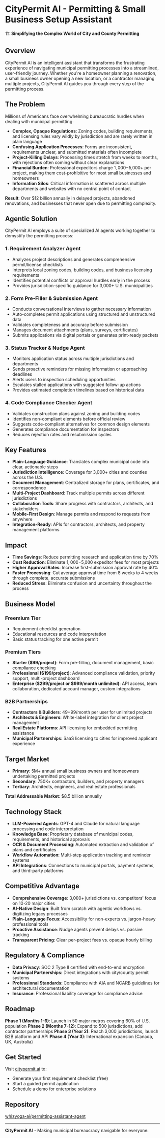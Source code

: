 # CityPermit AI - Permitting & Small Business Setup Assistant

🏗️ **Simplifying the Complex World of City and County Permitting**

## Overview

CityPermit AI is an intelligent assistant that transforms the frustrating experience of navigating municipal permitting processes into a streamlined, user-friendly journey. Whether you're a homeowner planning a renovation, a small business owner opening a new location, or a contractor managing multiple projects, CityPermit AI guides you through every step of the permitting process.

## The Problem

Millions of Americans face overwhelming bureaucratic hurdles when dealing with municipal permitting:

- **Complex, Opaque Regulations**: Zoning codes, building requirements, and licensing rules vary wildly by jurisdiction and are rarely written in plain language
- **Confusing Application Processes**: Forms are inconsistent, requirements unclear, and submitted materials often incomplete
- **Project-Killing Delays**: Processing times stretch from weeks to months, with rejections often coming without clear explanations
- **Financial Burden**: Professional expeditors charge $1,000-$5,000+ per project, making them cost-prohibitive for most small businesses and homeowners
- **Information Silos**: Critical information is scattered across multiple departments and websites with no central point of contact

**Result**: Over $12 billion annually in delayed projects, abandoned renovations, and businesses that never open due to permitting complexity.

## Agentic Solution

CityPermit AI employs a suite of specialized AI agents working together to demystify the permitting process:

### 1. Requirement Analyzer Agent
- Analyzes project descriptions and generates comprehensive permit/license checklists
- Interprets local zoning codes, building codes, and business licensing requirements
- Identifies potential conflicts or approval hurdles early in the process
- Provides jurisdiction-specific guidance for 3,000+ U.S. municipalities

### 2. Form Pre-Filler & Submission Agent
- Conducts conversational interviews to gather necessary information
- Auto-completes permit applications using structured and unstructured data
- Validates completeness and accuracy before submission
- Manages document attachments (plans, surveys, certificates)
- Submits applications via digital portals or generates print-ready packets

### 3. Status Tracker & Nudge Agent
- Monitors application status across multiple jurisdictions and departments
- Sends proactive reminders for missing information or approaching deadlines
- Alerts users to inspection scheduling opportunities
- Escalates stalled applications with suggested follow-up actions
- Provides estimated completion timelines based on historical data

### 4. Code Compliance Checker Agent
- Validates construction plans against zoning and building codes
- Identifies non-compliant elements before official review
- Suggests code-compliant alternatives for common design elements
- Generates compliance documentation for inspectors
- Reduces rejection rates and resubmission cycles

## Key Features

- **Plain-Language Guidance**: Translates complex municipal code into clear, actionable steps
- **Jurisdiction Intelligence**: Coverage for 3,000+ cities and counties across the U.S.
- **Document Management**: Centralized storage for plans, certificates, and correspondence
- **Multi-Project Dashboard**: Track multiple permits across different jurisdictions
- **Collaboration Tools**: Share progress with contractors, architects, and stakeholders
- **Mobile-First Design**: Manage permits and respond to requests from anywhere
- **Integration-Ready**: APIs for contractors, architects, and property management platforms

## Impact

- **Time Savings**: Reduce permitting research and application time by 70%
- **Cost Reduction**: Eliminate $1,000-$5,000 expeditor fees for most projects
- **Higher Approval Rates**: Increase first-submission approval rate by 40%
- **Faster Processing**: Cut average approval time from 8 weeks to 4 weeks through complete, accurate submissions
- **Reduced Stress**: Eliminate confusion and uncertainty throughout the process

## Business Model

### Freemium Tier
- Requirement checklist generation
- Educational resources and code interpretation
- Basic status tracking for one active permit

### Premium Tiers
- **Starter ($99/project)**: Form pre-filling, document management, basic compliance checking
- **Professional ($199/project)**: Advanced compliance validation, priority support, multi-project dashboard
- **Enterprise ($299/project or $999/month unlimited)**: API access, team collaboration, dedicated account manager, custom integrations

### B2B Partnerships
- **Contractors & Builders**: $49-$99/month per user for unlimited projects
- **Architects & Engineers**: White-label integration for client project management
- **Real Estate Platforms**: API licensing for embedded permitting assistance
- **Municipal Partnerships**: SaaS licensing to cities for improved applicant experience

## Target Market

- **Primary**: 5M+ annual small business owners and homeowners undertaking permitted projects
- **Secondary**: 750K+ contractors, builders, and property managers
- **Tertiary**: Architects, engineers, and real estate professionals

**Total Addressable Market**: $8.5 billion annually

## Technology Stack

- **LLM-Powered Agents**: GPT-4 and Claude for natural language processing and code interpretation
- **Knowledge Base**: Proprietary database of municipal codes, requirements, and historical approvals
- **OCR & Document Processing**: Automated extraction and validation of plans and certificates
- **Workflow Automation**: Multi-step application tracking and reminder systems
- **API Integrations**: Connections to municipal portals, payment systems, and third-party platforms

## Competitive Advantage

- **Comprehensive Coverage**: 3,000+ jurisdictions vs. competitors' focus on 10-20 major cities
- **AI-Native Design**: Built from scratch with agentic workflows vs. digitizing legacy processes
- **Plain-Language Focus**: Accessibility for non-experts vs. jargon-heavy professional tools
- **Proactive Assistance**: Nudge agents prevent delays vs. passive tracking
- **Transparent Pricing**: Clear per-project fees vs. opaque hourly billing

## Regulatory & Compliance

- **Data Privacy**: SOC 2 Type II certified with end-to-end encryption
- **Municipal Partnerships**: Direct integrations with city/county permit systems
- **Professional Standards**: Compliance with AIA and NCARB guidelines for architectural documentation
- **Insurance**: Professional liability coverage for compliance advice

## Roadmap

**Phase 1 (Months 1-6)**: Launch in 50 major metros covering 60% of U.S. population
**Phase 2 (Months 7-12)**: Expand to 500 jurisdictions, add contractor partnerships
**Phase 3 (Year 2)**: Reach 3,000 jurisdictions, launch B2B platform and API
**Phase 4 (Year 3)**: International expansion (Canada, UK, Australia)

## Get Started

Visit [citypermit.ai](https://citypermit.ai) to:
- Generate your first requirement checklist (free)
- Start a guided permit application
- Schedule a demo for enterprise solutions

## Repository

[whizyoga-ai/permitting-assistant-agent](https://github.com/whizyoga-ai/permitting-assistant-agent)

---

**CityPermit AI** - Making municipal bureaucracy navigable for everyone.

